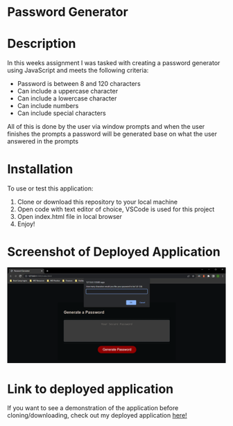 # Password Generator

# Description
In this weeks assignment I was tasked with creating a password generator using JavaScript and meets the following criteria:
- Password is between 8 and 120 characters
- Can include a uppercase character
- Can include a lowercase character
- Can include numbers
- Can include special characters

All of this is done by the user via window prompts and when the user finishes the prompts a password will be generated base on what the user answered in the prompts

# Installation
To use or test this application:
1. Clone or download this repository to your local machine
2. Open code with text editor of choice, VSCode is used for this project
3. Open index.html file in local browser
4. Enjoy!

# Screenshot of Deployed Application
<img src="/assets/images/app-screenshot.png">


# Link to deployed application
If you want to see a demonstration of the application before cloning/downloading, check out my deployed application <a href="https://jschaefmn.github.io/password-generator/">here!</a>
